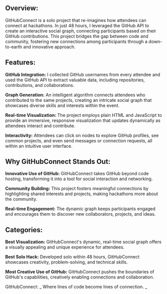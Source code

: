 ## Overview:
GitHubConnect is a solo project that re-imagines how attendees can connect at hackathons. In just 48 hours, I leveraged the GitHub API to create an interactive social graph, connecting participants based on their GitHub contributions. This project bridges the gap between code and community, fostering new connections among participants through a down-to-earth and innovative approach.

## Features:
**GitHub Integration:** I collected GitHub usernames from every attendee and used the GitHub API to extract valuable data, including repositories, contributions, and collaborations.

**Graph Generation:** An intelligent algorithm connects attendees who contributed to the same projects, creating an intricate social graph that showcases diverse skills and interests within the event.

**Real-time Visualization:** The project employs plain HTML and JavaScript to provide an immersive, responsive visualization that updates dynamically as attendees interact and contribute.

**Interactivity:** Attendees can click on nodes to explore GitHub profiles, see common projects, and even send messages or connection requests, all within an intuitive user interface.

## Why GitHubConnect Stands Out:
**Innovative Use of GitHub:** GitHubConnect takes GitHub beyond code hosting, transforming it into a tool for social interaction and networking.

**Community Building:** This project fosters meaningful connections by highlighting shared interests and projects, making hackathons more about the community.

**Real-time Engagement:** The dynamic graph keeps participants engaged and encourages them to discover new collaborators, projects, and ideas.

## Categories:
**Best Visualization:** GitHubConnect's dynamic, real-time social graph offers a visually appealing and unique experience for attendees.

**Best Solo Hack:** Developed solo within 48 hours, GitHubConnect showcases creativity, problem-solving, and technical skills.
 
**Most Creative Use of GitHub:** GitHubConnect pushes the boundaries of GitHub's capabilities, creatively enabling connections and collaboration.

GitHubConnect: _ Where lines of code become lines of connection. _
